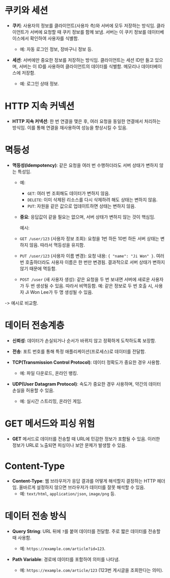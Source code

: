 # 쿠키와 세션

- **쿠키**: 사용자의 정보를 클라이언트(사용자 측)와 서버에 모두 저장하는 방식임. 클라이언트가 서버에 요청할 때 쿠키 정보를 함께 보냄. 서버는 이 쿠키 정보를 데이터베이스에서 확인하여 사용자를 식별함.

  - 예: 자동 로그인 정보, 장바구니 정보 등.

- **세션**: 서버에만 중요한 정보를 저장하는 방식임. 클라이언트는 세션 ID만 들고 있으며, 서버는 이 ID를 사용하여 클라이언트의 데이터를 식별함. 메모리나 데이터베이스에 저장함.

  - 예: 로그인 상태 정보.

# HTTP 지속 커넥션

- **HTTP 지속 커넥션**: 한 번 연결을 맺은 후, 여러 요청을 동일한 연결에서 처리하는 방식임. 이를 통해 연결을 재사용하여 성능을 향상시킬 수 있음.

# 멱등성

- **멱등성(Idempotency)**: 같은 요청을 여러 번 수행하더라도 서버 상태가 변하지 않는 특성임.
  - 예:

    - `GET`: 여러 번 조회해도 데이터가 변하지 않음.
    - `DELETE`: 이미 삭제된 리소스를 다시 삭제하려 해도 상태는 변하지 않음.
    - `PUT`: 자원을 같은 값으로 업데이트하면 상태는 변하지 않음.

  - **중요**: 응답값이 같을 필요는 없으며, 서버 상태가 변하지 않는 것이 핵심임.

    예시:

  - `GET /user/123` (사용자 정보 조회): 요청을 1번 하든 10번 하든 서버 상태는 변하지 않음. 따라서 멱등성을 유지함.

  - `PUT /user/123` (사용자 이름 변경): 요청 내용: `{ "name": "Ji Won" }`. 여러 번 호출하더라도 사용자 이름은 한 번만 변경됨. 결과적으로 서버 상태가 변하지 않기 때문에 멱등함.

  - `POST /user` (새 사용자 생성): 같은 요청을 두 번 보내면 서버에 새로운 사용자가 두 번 생성될 수 있음. 따라서 비멱등함. 예: 같은 정보로 두 번 호출 시, 사용자 Ji Won Lee가 두 명 생성될 수 있음.

-> 예시로 비교함.

# 데이터 전송계층

- **신뢰성**: 데이터가 손실되거나 순서가 바뀌지 않고 정확하게 도착하도록 보장함.

- **전송**: 포트 번호를 통해 특정 애플리케이션(프로세스)로 데이터를 전달함.

- **TCP(Transmission Control Protocol)**: 데이터 정확도가 중요한 경우 사용함.

  - 예: 파일 다운로드, 온라인 뱅킹.

- **UDP(User Datagram Protocol)**: 속도가 중요한 경우 사용하며, 약간의 데이터 손실을 허용할 수 있음.

  - 예: 실시간 스트리밍, 온라인 게임.

# GET 메서드와 피싱 위험

- **GET** 메서드로 데이터를 전송할 때 URL에 민감한 정보가 포함될 수 있음. 이러한 정보가 URL로 노출되면 피싱이나 보안 문제가 발생할 수 있음.

# Content-Type

- **Content-Type**: 웹 브라우저가 응답 결과를 어떻게 해석할지 결정하는 HTTP 헤더임. 올바르게 설정하지 않으면 브라우저가 데이터를 잘못 해석할 수 있음.
  - 예: `text/html`, `application/json`, `image/png` 등.

# 데이터 전송 방식

- **Query String**: URL 뒤에 `?`를 붙여 데이터를 전달함. 주로 짧은 데이터를 전송할 때 사용함.

  - 예: `https://example.com/article?id=123`.

- **Path Variable**: 경로에 데이터를 포함하여 의미를 나타냄.

  - 예: `https://example.com/article/123` (123번 게시글을 조회한다는 의미).


